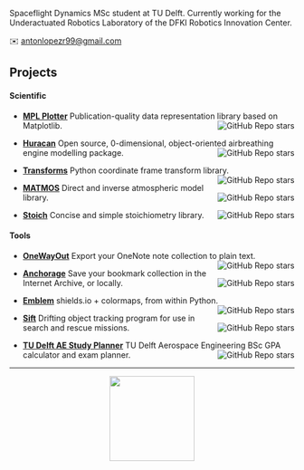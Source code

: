 Spaceflight Dynamics MSc student at TU Delft. Currently working for the Underactuated Robotics Laboratory of the DFKI Robotics Innovation Center.

✉️ antonlopezr99@gmail.com

## Projects

#### Scientific

- **[MPL Plotter](https://github.com/alopezrivera/mpl_plotter)** Publication-quality data representation library based on Matplotlib. <img align="right" alt="GitHub Repo stars" src="https://img.shields.io/github/stars/alopezrivera/mpl_plotter?style=social">


- **[Huracan](https://github.com/alopezrivera/huracan)** Open source, 0-dimensional, object-oriented airbreathing engine modelling package. <img align="right" alt="GitHub Repo stars" src="https://img.shields.io/github/stars/alopezrivera/huracan?style=social">


- **[Transforms](https://github.com/alopezrivera/transforms)** Python coordinate frame transform library. <img align="right" alt="GitHub Repo stars" src="https://img.shields.io/github/stars/alopezrivera/transforms?style=social">


- **[MATMOS](https://github.com/alopezrivera/MATMOS)** Direct and inverse atmospheric model library. <img align="right" alt="GitHub Repo stars" src="https://img.shields.io/github/stars/alopezrivera/MATMOS?style=social">


- **[Stoich](https://github.com/alopezrivera/stoich)** Concise and simple stoichiometry library. <img align="right" alt="GitHub Repo stars" src="https://img.shields.io/github/stars/alopezrivera/stoich?style=social">


#### Tools


- **[OneWayOut](https://github.com/alopezrivera/owo)** Export your OneNote note collection to plain text. <img align="right" alt="GitHub Repo stars" src="https://img.shields.io/github/stars/alopezrivera/owo?style=social">


- **[Anchorage](https://github.com/alopezrivera/anchorage)** Save your bookmark collection in the Internet Archive, or locally. <img align="right" alt="GitHub Repo stars" src="https://img.shields.io/github/stars/alopezrivera/anchorage?style=social">


- **[Emblem](https://github.com/alopezrivera/emblem)** shields.io + colormaps, from within Python. <img align="right" alt="GitHub Repo stars" src="https://img.shields.io/github/stars/alopezrivera/emblem?style=social">


- **[Sift](https://github.com/alopezrivera/sift)** Drifting object tracking program for use in search and rescue missions. <img align="right" alt="GitHub Repo stars" src="https://img.shields.io/github/stars/alopezrivera/sift?style=social">


- **[TU Delft AE Study Planner](https://github.com/alopezrivera/tudelft-ae-study-planner )** TU Delft Aerospace Engineering BSc GPA calculator and exam planner. <img align="right" alt="GitHub Repo stars" src="https://img.shields.io/github/stars/alopezrivera/tudelft-ae-study-planner ?style=social">

-----

<p align="center">
  <img height="150" src="https://github-readme-stats.vercel.app/api?username=alopezrivera&show_icons=true&bg_color=161320&text_color=D9E0ElE&icon_color=DDB6F2&title_color=96CDFB">
</p>
